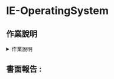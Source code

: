 # IE-OperatingSystem

## 作業說明
<details>
  <summary>作業說明</summary>
  
  ### 完成 4 個任務 :
  1. 將 N 筆數目字直接進行 BubbleSort，並顯示 CPU 執行時間。
  2. 將 N 筆數目字切成 K 份，先在 1 個 process 內對 K 份資料進行 BubbleSort 之後，再用同一個 process 作 MergeSort，並顯示 CPU 執行時間。
  3. 將 N 筆數目字切成 K 份，並由 K 個 processes 各別進行 BubbleSort 之後，再用 K-1 個 process(es) 作 MergeSort，並顯示 CPU 執行時間。
  4. 將 N 筆數目字切成 K 份，並由 K 個 threads 各別進行 BubbleSort 之後，再用 K-1 個 thread(s) 作 MergeSort，並顯示 CPU 執行時間。
  
其中 N 筆數目字會經由讀檔的方式輸入、K 由使用者輸入。  
必須以寫檔的方式輸出，輸出檔為已排序後的 N 筆數目字，且需另外加上 CPU 執行時間及執行當下的時間。

### I/O :
* 讀檔:
  基礎測資如附檔，提供四種預設測資進行排序 :  
　　input_1w.txt 包含一萬筆資料  
　　input_10w.txt 包含十萬筆資料  
　　input_50w.txt 包含五萬筆資料  
　　input_100w.txt 包含一百萬筆資料  

  測資皆為正整數(包含 0)。  
  ※進階測資檔名未定，進階測資名稱不包含資料數，所以勿於程式中限定檔名字串。  

* 寫檔:  
   Output 檔名會依照格式 : {Input File Name}_output{Task Number}.txt 範例檔名如圖所示。  
   ※輸出檔名會依照輸入檔名做變化，不會輸出固定檔名。  
    
   ![輸出檔名範例](/img/輸出檔名範例.png)
    
   排序完的資料會附上執行時間和 Output Time，範例內容如圖所示。　　
    
   ![輸出檔內容範例](/img/輸出檔內容範例.png)

### 程式執行方式 :
　四種方法合併在同一支程式中，且提供必要輸入，如圖所示。　
 
  ![程式執行範例](/img/程式執行範例.png)

<a href="https://github.com/xj6rmp4jo/IE-OperatingSystem/blob/main/作業要求/HW1說明.pdf" target="_blank">點此以詳閱作業說明文件</a>
</details>


## 書面報告 :
